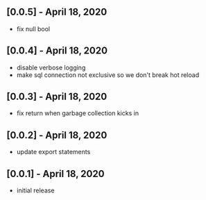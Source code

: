 ## [0.0.5] - April 18, 2020 
* fix null bool

## [0.0.4] - April 18, 2020 
* disable verbose logging
* make sql connection not exclusive so we don't break hot reload

## [0.0.3] - April 18, 2020 
* fix return when garbage collection kicks in

## [0.0.2] - April 18, 2020 
* update export statements

## [0.0.1] - April 18, 2020 
* initial release
